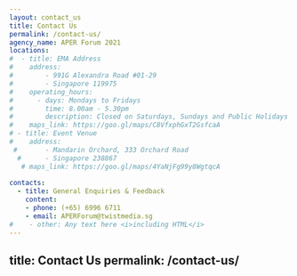 ```yaml
---
layout: contact_us
title: Contact Us
permalink: /contact-us/
agency_name: APER Forum 2021
locations:
#  - title: EMA Address
#    address:
#        - 991G Alexandra Road #01-29
#        - Singapore 119975
#    operating_hours:
#      - days: Mondays to Fridays
#        time: 8.00am - 5.30pm
#        description: Closed on Saturdays, Sundays and Public Holidays
#    maps_link: https://goo.gl/maps/C8VfxphGxT2GsfcaA
# - title: Event Venue
#    address:
 #       - Mandarin Orchard, 333 Orchard Road
  #      - Singapore 238867
   # maps_link: https://goo.gl/maps/4YaNjFg99y8WgtqcA
    
contacts:
  - title: General Enquiries & Feedback
    content:
    - phone: (+65) 6996 6711
    - email: APERForum@twistmedia.sg
#    - other: Any text here <i>including HTML</i>
---
```

title: Contact Us
permalink: /contact-us/
---
